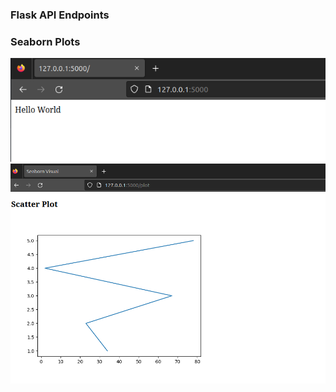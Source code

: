 ### Flask API Endpoints

### Seaborn Plots
![](.ReadmeImages/BasicMessage.png)
![](.ReadmeImages/SeabornPlot.png)